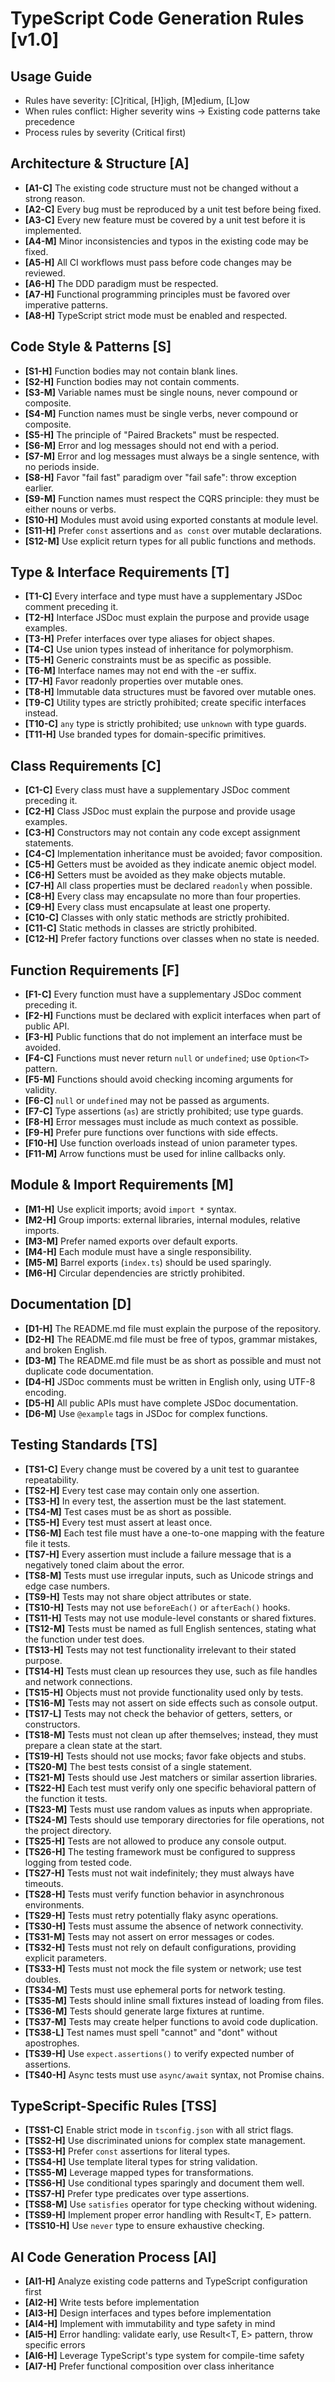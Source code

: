 # TypeScript Code Generation Rules [v1.0]

## Usage Guide

- Rules have severity: [C]ritical, [H]igh, [M]edium, [L]ow
- When rules conflict: Higher severity wins → Existing code patterns take precedence
- Process rules by severity (Critical first)

## Architecture & Structure [A]

- **[A1-C]** The existing code structure must not be changed without a strong reason.
- **[A2-C]** Every bug must be reproduced by a unit test before being fixed.
- **[A3-C]** Every new feature must be covered by a unit test before it is implemented.
- **[A4-M]** Minor inconsistencies and typos in the existing code may be fixed.
- **[A5-H]** All CI workflows must pass before code changes may be reviewed.
- **[A6-H]** The DDD paradigm must be respected.
- **[A7-H]** Functional programming principles must be favored over imperative patterns.
- **[A8-H]** TypeScript strict mode must be enabled and respected.

## Code Style & Patterns [S]

- **[S1-H]** Function bodies may not contain blank lines.
- **[S2-H]** Function bodies may not contain comments.
- **[S3-M]** Variable names must be single nouns, never compound or composite.
- **[S4-M]** Function names must be single verbs, never compound or composite.
- **[S5-H]** The principle of "Paired Brackets" must be respected.
- **[S6-M]** Error and log messages should not end with a period.
- **[S7-M]** Error and log messages must always be a single sentence, with no periods inside.
- **[S8-H]** Favor "fail fast" paradigm over "fail safe": throw exception earlier.
- **[S9-M]** Function names must respect the CQRS principle: they must be either nouns or verbs.
- **[S10-H]** Modules must avoid using exported constants at module level.
- **[S11-H]** Prefer `const` assertions and `as const` over mutable declarations.
- **[S12-M]** Use explicit return types for all public functions and methods.

## Type & Interface Requirements [T]

- **[T1-C]** Every interface and type must have a supplementary JSDoc comment preceding it.
- **[T2-H]** Interface JSDoc must explain the purpose and provide usage examples.
- **[T3-H]** Prefer interfaces over type aliases for object shapes.
- **[T4-C]** Use union types instead of inheritance for polymorphism.
- **[T5-H]** Generic constraints must be as specific as possible.
- **[T6-M]** Interface names may not end with the -er suffix.
- **[T7-H]** Favor readonly properties over mutable ones.
- **[T8-H]** Immutable data structures must be favored over mutable ones.
- **[T9-C]** Utility types are strictly prohibited; create specific interfaces instead.
- **[T10-C]** `any` type is strictly prohibited; use `unknown` with type guards.
- **[T11-H]** Use branded types for domain-specific primitives.

## Class Requirements [C]

- **[C1-C]** Every class must have a supplementary JSDoc comment preceding it.
- **[C2-H]** Class JSDoc must explain the purpose and provide usage examples.
- **[C3-H]** Constructors may not contain any code except assignment statements.
- **[C4-C]** Implementation inheritance must be avoided; favor composition.
- **[C5-H]** Getters must be avoided as they indicate anemic object model.
- **[C6-H]** Setters must be avoided as they make objects mutable.
- **[C7-H]** All class properties must be declared `readonly` when possible.
- **[C8-H]** Every class may encapsulate no more than four properties.
- **[C9-H]** Every class must encapsulate at least one property.
- **[C10-C]** Classes with only static methods are strictly prohibited.
- **[C11-C]** Static methods in classes are strictly prohibited.
- **[C12-H]** Prefer factory functions over classes when no state is needed.

## Function Requirements [F]

- **[F1-C]** Every function must have a supplementary JSDoc comment preceding it.
- **[F2-H]** Functions must be declared with explicit interfaces when part of public API.
- **[F3-H]** Public functions that do not implement an interface must be avoided.
- **[F4-C]** Functions must never return `null` or `undefined`; use `Option<T>` pattern.
- **[F5-M]** Functions should avoid checking incoming arguments for validity.
- **[F6-C]** `null` or `undefined` may not be passed as arguments.
- **[F7-C]** Type assertions (`as`) are strictly prohibited; use type guards.
- **[F8-H]** Error messages must include as much context as possible.
- **[F9-H]** Prefer pure functions over functions with side effects.
- **[F10-H]** Use function overloads instead of union parameter types.
- **[F11-M]** Arrow functions must be used for inline callbacks only.

## Module & Import Requirements [M]

- **[M1-H]** Use explicit imports; avoid `import *` syntax.
- **[M2-H]** Group imports: external libraries, internal modules, relative imports.
- **[M3-M]** Prefer named exports over default exports.
- **[M4-H]** Each module must have a single responsibility.
- **[M5-M]** Barrel exports (`index.ts`) should be used sparingly.
- **[M6-H]** Circular dependencies are strictly prohibited.

## Documentation [D]

- **[D1-H]** The README.md file must explain the purpose of the repository.
- **[D2-H]** The README.md file must be free of typos, grammar mistakes, and broken English.
- **[D3-M]** The README.md file must be as short as possible and must not duplicate code documentation.
- **[D4-H]** JSDoc comments must be written in English only, using UTF-8 encoding.
- **[D5-H]** All public APIs must have complete JSDoc documentation.
- **[D6-M]** Use `@example` tags in JSDoc for complex functions.

## Testing Standards [TS]

- **[TS1-C]** Every change must be covered by a unit test to guarantee repeatability.
- **[TS2-H]** Every test case may contain only one assertion.
- **[TS3-H]** In every test, the assertion must be the last statement.
- **[TS4-M]** Test cases must be as short as possible.
- **[TS5-H]** Every test must assert at least once.
- **[TS6-M]** Each test file must have a one-to-one mapping with the feature file it tests.
- **[TS7-H]** Every assertion must include a failure message that is a negatively toned claim about the error.
- **[TS8-M]** Tests must use irregular inputs, such as Unicode strings and edge case numbers.
- **[TS9-H]** Tests may not share object attributes or state.
- **[TS10-H]** Tests may not use `beforeEach()` or `afterEach()` hooks.
- **[TS11-H]** Tests may not use module-level constants or shared fixtures.
- **[TS12-M]** Tests must be named as full English sentences, stating what the function under test does.
- **[TS13-H]** Tests may not test functionality irrelevant to their stated purpose.
- **[TS14-H]** Tests must clean up resources they use, such as file handles and network connections.
- **[TS15-H]** Objects must not provide functionality used only by tests.
- **[TS16-M]** Tests may not assert on side effects such as console output.
- **[TS17-L]** Tests may not check the behavior of getters, setters, or constructors.
- **[TS18-M]** Tests must not clean up after themselves; instead, they must prepare a clean state at the start.
- **[TS19-H]** Tests should not use mocks; favor fake objects and stubs.
- **[TS20-M]** The best tests consist of a single statement.
- **[TS21-M]** Tests should use Jest matchers or similar assertion libraries.
- **[TS22-H]** Each test must verify only one specific behavioral pattern of the function it tests.
- **[TS23-M]** Tests must use random values as inputs when appropriate.
- **[TS24-M]** Tests should use temporary directories for file operations, not the project directory.
- **[TS25-H]** Tests are not allowed to produce any console output.
- **[TS26-H]** The testing framework must be configured to suppress logging from tested code.
- **[TS27-H]** Tests must not wait indefinitely; they must always have timeouts.
- **[TS28-H]** Tests must verify function behavior in asynchronous environments.
- **[TS29-H]** Tests must retry potentially flaky async operations.
- **[TS30-H]** Tests must assume the absence of network connectivity.
- **[TS31-M]** Tests may not assert on error messages or codes.
- **[TS32-H]** Tests must not rely on default configurations, providing explicit parameters.
- **[TS33-H]** Tests must not mock the file system or network; use test doubles.
- **[TS34-M]** Tests must use ephemeral ports for network testing.
- **[TS35-M]** Tests should inline small fixtures instead of loading from files.
- **[TS36-M]** Tests should generate large fixtures at runtime.
- **[TS37-M]** Tests may create helper functions to avoid code duplication.
- **[TS38-L]** Test names must spell "cannot" and "dont" without apostrophes.
- **[TS39-H]** Use `expect.assertions()` to verify expected number of assertions.
- **[TS40-H]** Async tests must use `async/await` syntax, not Promise chains.

## TypeScript-Specific Rules [TSS]

- **[TSS1-C]** Enable strict mode in `tsconfig.json` with all strict flags.
- **[TSS2-H]** Use discriminated unions for complex state management.
- **[TSS3-H]** Prefer `const` assertions for literal types.
- **[TSS4-H]** Use template literal types for string validation.
- **[TSS5-M]** Leverage mapped types for transformations.
- **[TSS6-H]** Use conditional types sparingly and document them well.
- **[TSS7-H]** Prefer type predicates over type assertions.
- **[TSS8-M]** Use `satisfies` operator for type checking without widening.
- **[TSS9-H]** Implement proper error handling with Result<T, E> pattern.
- **[TSS10-H]** Use `never` type to ensure exhaustive checking.

## AI Code Generation Process [AI]

- **[AI1-H]** Analyze existing code patterns and TypeScript configuration first
- **[AI2-H]** Write tests before implementation
- **[AI3-H]** Design interfaces and types before implementation
- **[AI4-H]** Implement with immutability and type safety in mind
- **[AI5-H]** Error handling: validate early, use Result<T, E> pattern, throw specific errors
- **[AI6-H]** Leverage TypeScript's type system for compile-time safety
- **[AI7-H]** Prefer functional composition over class inheritance
